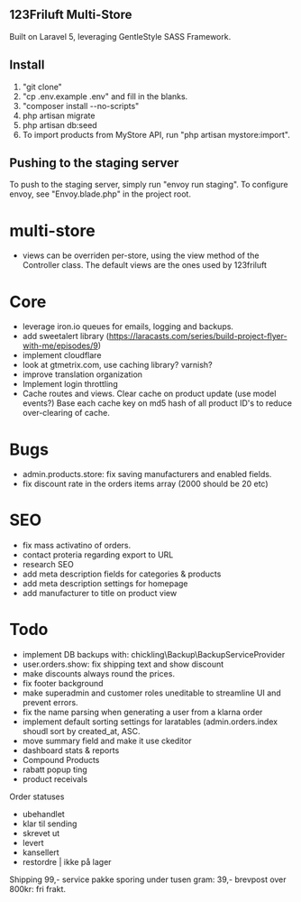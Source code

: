 ## 123Friluft Multi-Store
Built on Laravel 5, leveraging GentleStyle SASS Framework.

## Install

1. "git clone"
2. "cp .env.example .env" and fill in the blanks.
3. "composer install --no-scripts"
4. php artisan migrate
5. php artisan db:seed
8. To import products from MyStore API, run "php artisan mystore:import".

## Pushing to the staging server
To push to the staging server, simply run "envoy run staging".
To configure envoy, see "Envoy.blade.php" in the project root.

# multi-store
- views can be overriden per-store, using the view method of the Controller class. The default views are the ones used by 123friluft

# Core
- leverage iron.io queues for emails, logging and backups.
- add sweetalert library (https://laracasts.com/series/build-project-flyer-with-me/episodes/9)
- implement cloudflare
- look at gtmetrix.com, use caching library? varnish?
- improve translation organization
- Implement login throttling
- Cache routes and views. Clear cache on product update (use model events?) Base each cache key on md5 hash of all product ID's to reduce over-clearing of cache.

# Bugs
- admin.products.store: fix saving manufacturers and enabled fields.
- fix discount rate in the orders items array (2000 should be 20 etc) 

# SEO
- fix mass activatino of orders.
- contact proteria regarding export to URL
- research SEO
- add meta description fields for categories & products
- add meta description settings for homepage
- add manufacturer to title on product view

# Todo
- implement DB backups with: chickling\Backup\BackupServiceProvider
- user.orders.show: fix shipping text and show discount
- make discounts always round the prices.
- fix footer background
- make superadmin and customer roles uneditable to streamline UI and prevent errors.
- fix the name parsing when generating a user from a klarna order
- implement default sorting settings for laratables (admin.orders.index shoudl sort by created_at, ASC.
- move summary field and make it use ckeditor
- dashboard stats & reports
- Compound Products
- rabatt popup ting
- product receivals

Order statuses
- ubehandlet
- klar til sending
- skrevet ut
- levert
- kansellert
- restordre | ikke på lager

Shipping
99,- service pakke sporing
under tusen gram: 39,- brevpost
over 800kr: fri frakt.